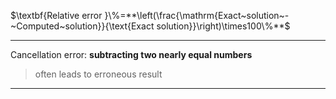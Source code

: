 $\textbf{Relative error }\%=**\left(\frac{\mathrm{Exact~solution~-~Computed~solution}}{\text{Exact solution}}\right)\times100\%**$

***

Cancellation error: **subtracting two nearly equal numbers**
> often leads to erroneous result

***

